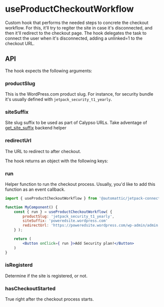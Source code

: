 # useProductCheckoutWorkflow

Custom hook that performs the needed steps to concrete the checkout workflow.
For this, it'll try to regiter the site in case it's disconnected, and then it'll redirect to the checkout page.
The hook delegates the task to connect the user when it's disconnected, adding a unlinked=1 to the checkout URL.

## API

The hook expects the following arguments:

### productSlug
This is the WordPress.com product slug.
For instance, for security bundle it's usually defined with `jetpack_security_t1_yearly`.

### siteSuffix
Site slug suffix to be used as part of Calypso URLs. Take adventage of [get_site_suffix](../../../../packages/status/src/class-status.php#L327) backend helper

### redirectUrl
The URL to redirect to after checkout.

The hook returns an object with the following keys:

### run
Helper function to run the checkout process. Usually, you'd like to add this function as an event callback.

```jsx
import { useProductCheckoutWorkflow } from '@automattic/jetpack-connection';

function MyComponent() {
	const { run } = useProductCheckoutWorkflow( {
		productSlug: 'jetpack_security_t1_yearly',
		siteSuffix: 'poweredsite.wordpress.com'
		redirectUrl: 'https://poweredsite.wordpress.com/wp-admin/admin.php?page=jetpack-protect',
	} );

	return (
		<Button onClick={ run }>Add Security plan!</Button>
	)
}
```

### isRegisterd
Determine if the site is registered, or not.

### hasCheckoutStarted
True right after the checkout process starts.
